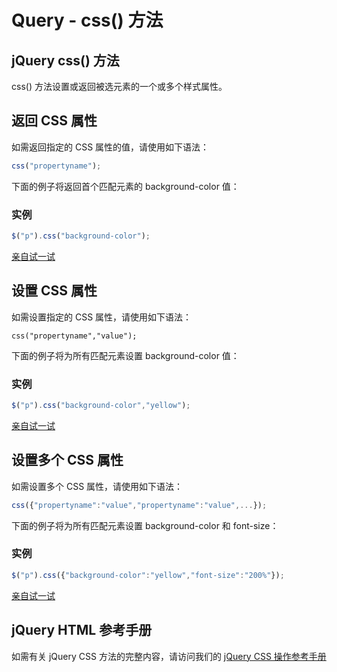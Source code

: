 # Query - css() 方法



## jQuery css() 方法

css() 方法设置或返回被选元素的一个或多个样式属性。

## 返回 CSS 属性

如需返回指定的 CSS 属性的值，请使用如下语法：

```js
css("propertyname");
```

下面的例子将返回首个匹配元素的 background-color 值：

### 实例

```js
$("p").css("background-color");
```

[亲自试一试](https://www.w3school.com.cn/tiy/t.asp?f=jquery_css_getcolor)

## 设置 CSS 属性

如需设置指定的 CSS 属性，请使用如下语法：

```
css("propertyname","value");
```

下面的例子将为所有匹配元素设置 background-color 值：

### 实例

```js
$("p").css("background-color","yellow");
```

[亲自试一试](https://www.w3school.com.cn/tiy/t.asp?f=jquery_css_setcolor)

## 设置多个 CSS 属性

如需设置多个 CSS 属性，请使用如下语法：

```js
css({"propertyname":"value","propertyname":"value",...});
```

下面的例子将为所有匹配元素设置 background-color 和 font-size：

### 实例

```js
$("p").css({"background-color":"yellow","font-size":"200%"});
```

[亲自试一试](https://www.w3school.com.cn/tiy/t.asp?f=jquery_css_set_multiple)

## jQuery HTML 参考手册

如需有关 jQuery CSS 方法的完整内容，请访问我们的 [jQuery CSS 操作参考手册](https://www.w3school.com.cn/jquery/jquery_ref_css.asp)